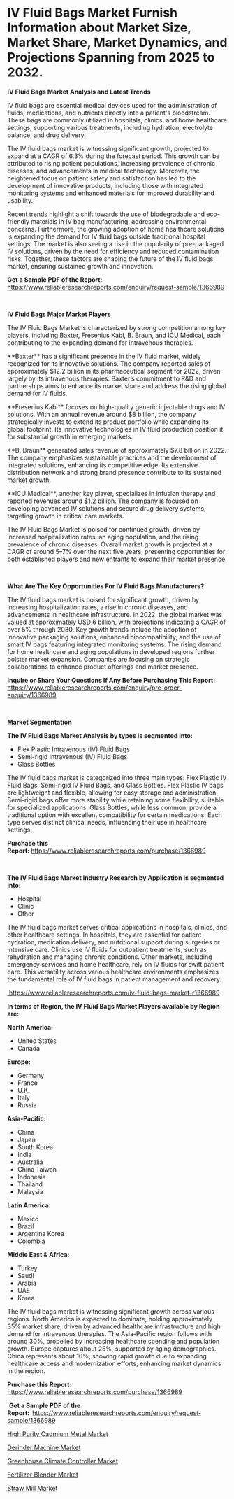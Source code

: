 <p><h1>IV Fluid Bags Market Furnish Information about Market Size, Market Share, Market Dynamics, and Projections Spanning from 2025 to 2032.</h1></p><p><strong>IV Fluid Bags Market Analysis and Latest Trends</strong></p>
<p><p>IV fluid bags are essential medical devices used for the administration of fluids, medications, and nutrients directly into a patient's bloodstream. These bags are commonly utilized in hospitals, clinics, and home healthcare settings, supporting various treatments, including hydration, electrolyte balance, and drug delivery.</p><p>The IV fluid bags market is witnessing significant growth, projected to expand at a CAGR of 6.3% during the forecast period. This growth can be attributed to rising patient populations, increasing prevalence of chronic diseases, and advancements in medical technology. Moreover, the heightened focus on patient safety and satisfaction has led to the development of innovative products, including those with integrated monitoring systems and enhanced materials for improved durability and usability.</p><p>Recent trends highlight a shift towards the use of biodegradable and eco-friendly materials in IV bag manufacturing, addressing environmental concerns. Furthermore, the growing adoption of home healthcare solutions is expanding the demand for IV fluid bags outside traditional hospital settings. The market is also seeing a rise in the popularity of pre-packaged IV solutions, driven by the need for efficiency and reduced contamination risks. Together, these factors are shaping the future of the IV fluid bags market, ensuring sustained growth and innovation.</p></p>
<p><strong>Get a Sample PDF of the Report:&nbsp;</strong> <a href="https://www.reliableresearchreports.com/enquiry/request-sample/1366989?utm_campaign=3369&utm_medium=2&utm_source=Github&utm_content=ia&utm_term=22032025&utm_id=iv-fluid-bags">https://www.reliableresearchreports.com/enquiry/request-sample/1366989</a></p>
<p>&nbsp;</p>
<p><strong>IV Fluid Bags Major Market Players</strong></p>
<p><p>The IV Fluid Bags Market is characterized by strong competition among key players, including Baxter, Fresenius Kabi, B. Braun, and ICU Medical, each contributing to the expanding demand for intravenous therapies. </p><p>**Baxter** has a significant presence in the IV fluid market, widely recognized for its innovative solutions. The company reported sales of approximately $12.2 billion in its pharmaceutical segment for 2022, driven largely by its intravenous therapies. Baxter’s commitment to R&D and partnerships aims to enhance its market share and address the rising global demand for IV fluids.</p><p>**Fresenius Kabi** focuses on high-quality generic injectable drugs and IV solutions. With an annual revenue around $8 billion, the company strategically invests to extend its product portfolio while expanding its global footprint. Its innovative technologies in IV fluid production position it for substantial growth in emerging markets.</p><p>**B. Braun** generated sales revenue of approximately $7.8 billion in 2022. The company emphasizes sustainable practices and the development of integrated solutions, enhancing its competitive edge. Its extensive distribution network and strong brand presence contribute to its sustained market growth.</p><p>**ICU Medical**, another key player, specializes in infusion therapy and reported revenues around $1.2 billion. The company is focused on developing advanced IV solutions and secure drug delivery systems, targeting growth in critical care markets.</p><p>The IV Fluid Bags Market is poised for continued growth, driven by increased hospitalization rates, an aging population, and the rising prevalence of chronic diseases. Overall market growth is projected at a CAGR of around 5–7% over the next five years, presenting opportunities for both established players and new entrants to expand their market presence.</p></p>
<p>&nbsp;</p>
<p><strong>What Are The Key Opportunities For IV Fluid Bags Manufacturers?</strong></p>
<p><p>The IV fluid bags market is poised for significant growth, driven by increasing hospitalization rates, a rise in chronic diseases, and advancements in healthcare infrastructure. In 2022, the global market was valued at approximately USD 6 billion, with projections indicating a CAGR of over 5% through 2030. Key growth trends include the adoption of innovative packaging solutions, enhanced biocompatibility, and the use of smart IV bags featuring integrated monitoring systems. The rising demand for home healthcare and aging populations in developed regions further bolster market expansion. Companies are focusing on strategic collaborations to enhance product offerings and market presence.</p></p>
<p><strong>Inquire or Share Your Questions If Any Before Purchasing This Report:</strong> <a href="https://www.reliableresearchreports.com/enquiry/pre-order-enquiry/1366989?utm_campaign=3369&utm_medium=2&utm_source=Github&utm_content=ia&utm_term=22032025&utm_id=iv-fluid-bags">https://www.reliableresearchreports.com/enquiry/pre-order-enquiry/1366989</a></p>
<p>&nbsp;</p>
<p><strong>Market Segmentation</strong></p>
<p><strong>The IV Fluid Bags Market Analysis by types is segmented into:</strong></p>
<p><ul><li>Flex Plastic Intravenous (IV) Fluid Bags</li><li>Semi-rigid Intravenous (IV) Fluid Bags</li><li>Glass Bottles</li></ul></p>
<p><p>The IV fluid bags market is categorized into three main types: Flex Plastic IV Fluid Bags, Semi-rigid IV Fluid Bags, and Glass Bottles. Flex Plastic IV bags are lightweight and flexible, allowing for easy storage and administration. Semi-rigid bags offer more stability while retaining some flexibility, suitable for specialized applications. Glass Bottles, while less common, provide a traditional option with excellent compatibility for certain medications. Each type serves distinct clinical needs, influencing their use in healthcare settings.</p></p>
<p><strong>Purchase this Report:&nbsp;</strong><a href="https://www.reliableresearchreports.com/purchase/1366989?utm_campaign=3369&utm_medium=2&utm_source=Github&utm_content=ia&utm_term=22032025&utm_id=iv-fluid-bags">https://www.reliableresearchreports.com/purchase/1366989</a></p>
<p>&nbsp;</p>
<p><strong>The IV Fluid Bags Market Industry Research by Application is segmented into:</strong></p>
<p><ul><li>Hospital</li><li>Clinic</li><li>Other</li></ul></p>
<p><p>The IV fluid bags market serves critical applications in hospitals, clinics, and other healthcare settings. In hospitals, they are essential for patient hydration, medication delivery, and nutritional support during surgeries or intensive care. Clinics use IV fluids for outpatient treatments, such as rehydration and managing chronic conditions. Other markets, including emergency services and home healthcare, rely on IV fluids for swift patient care. This versatility across various healthcare environments emphasizes the fundamental role of IV fluid bags in patient management and recovery.</p></p>
<p><a href="https://www.reliableresearchreports.com/iv-fluid-bags-market-r1366989?utm_campaign=3369&utm_medium=2&utm_source=Github&utm_content=ia&utm_term=22032025&utm_id=iv-fluid-bags">&nbsp;https://www.reliableresearchreports.com/iv-fluid-bags-market-r1366989</a></p>
<p><strong>In terms of Region, the IV Fluid Bags Market Players available by Region are:</strong></p>
<p>
    <p> <strong> North America: </strong>
        <ul>
            <li>United States</li>
            <li>Canada</li>
        </ul>
        </p> 
    <p> <strong> Europe: </strong>
        <ul>
            <li>Germany</li>
            <li>France</li>
            <li>U.K.</li>
            <li>Italy</li>
            <li>Russia</li>
        </ul>
        </p> 
    <p> <strong> Asia-Pacific: </strong>
        <ul>
            <li>China</li>
            <li>Japan</li>
            <li>South Korea</li>
            <li>India</li>
            <li>Australia</li>
            <li>China Taiwan</li>
            <li>Indonesia</li>
            <li>Thailand</li>
            <li>Malaysia</li>
        </ul>
        </p> 
    <p> <strong> Latin America: </strong>
        <ul>
            <li>Mexico</li>
            <li>Brazil</li>
            <li>Argentina Korea</li>
            <li>Colombia</li>
        </ul>
        </p> 
    <p> <strong> Middle East & Africa: </strong>
        <ul>
            <li>Turkey</li>
            <li>Saudi</li>
            <li>Arabia</li>
            <li>UAE</li>
            <li>Korea</li>
        </ul>
    </p>
    </p>
<p><p>The IV fluid bags market is witnessing significant growth across various regions. North America is expected to dominate, holding approximately 35% market share, driven by advanced healthcare infrastructure and high demand for intravenous therapies. The Asia-Pacific region follows with around 30%, propelled by increasing healthcare spending and population growth. Europe captures about 25%, supported by aging demographics. China represents about 10%, showing rapid growth due to expanding healthcare access and modernization efforts, enhancing market dynamics in the region.</p></p>
<p><strong>Purchase this Report: </strong><a href="https://www.reliableresearchreports.com/purchase/1366989?utm_campaign=3369&utm_medium=2&utm_source=Github&utm_content=ia&utm_term=22032025&utm_id=iv-fluid-bags">https://www.reliableresearchreports.com/purchase/1366989</a></p>
<p>&nbsp;<strong>Get a Sample PDF of the Report:&nbsp;&nbsp;</strong><a href="https://www.reliableresearchreports.com/enquiry/request-sample/1366989?utm_campaign=3369&utm_medium=2&utm_source=Github&utm_content=ia&utm_term=22032025&utm_id=iv-fluid-bags">https://www.reliableresearchreports.com/enquiry/request-sample/1366989</a></p>
<p><strong></strong></p>
<p><p><a href="https://github.com/sanokdagada01/Market-Research-Report-List-1/blob/main/high-purity-cadmium-metal-market.md?utm_campaign=3369&utm_medium=2&utm_source=Github&utm_content=ia&utm_term=22032025&utm_id=iv-fluid-bags">High Purity Cadmium Metal Market</a></p><p><a href="https://www.linkedin.com/pulse/derinder-machine-market-size-segmentation-trends-growth-analysis-hpz3f?utm_campaign=3369&utm_medium=2&utm_source=Github&utm_content=ia&utm_term=22032025&utm_id=iv-fluid-bags">Derinder Machine Market</a></p><p><a href="https://www.linkedin.com/pulse/greenhouse-climate-controller-market-insights-cover-both-l8nnf?utm_campaign=3369&utm_medium=2&utm_source=Github&utm_content=ia&utm_term=22032025&utm_id=iv-fluid-bags">Greenhouse Climate Controller Market</a></p><p><a href="https://www.linkedin.com/pulse/fertilizer-blender-market-forecast-highlights-2025--ocvpf?utm_campaign=3369&utm_medium=2&utm_source=Github&utm_content=ia&utm_term=22032025&utm_id=iv-fluid-bags">Fertilizer Blender Market</a></p><p><a href="https://www.linkedin.com/pulse/strategic-insights-global-straw-mill-market-trends-rh0df?utm_campaign=3369&utm_medium=2&utm_source=Github&utm_content=ia&utm_term=22032025&utm_id=iv-fluid-bags">Straw Mill Market</a></p></p>